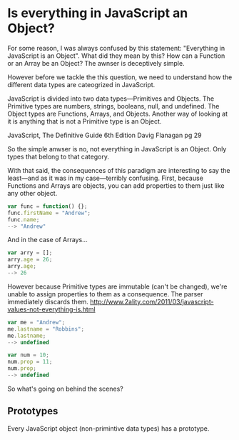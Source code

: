 # Is everything in JavaScript an Object?

For some reason, I was always confused by this statement: "Everything in JavaScript is an Object". What did they mean by this? How can a Function or an Array be an Object? The awnser is deceptively simple.

However before we tackle the this question, we need to understand how the different data types are cateogrized in JavaScript.

JavaScript is divided into two data types&mdash;Primitives and Objects. The Primitive types are numbers, strings, booleans, null, and undefined. The Object types are Functions, Arrays, and Objects. Another way of looking at it is anything that is not a Primitive type is an Object.

JavaScript, The Definitive Guide 6th Edition Davig Flanagan pg 29

So the simple anwser is no, not everything in JavaScript is an Object. Only types that belong to that category.

With that said, the consequences of this paradigm are interesting to say the least&mdash;and as it was in my case&mdash;terribly confusing. First, because Functions and Arrays are objects, you can add properties to them just like any other object.

```js
var func = function() {};
func.firstName = "Andrew";
func.name;
--> "Andrew"
```
And in the case of Arrays...

```js
var arry = [];
arry.age = 26;
arry.age;
--> 26
```

However because Primitive types are immutable (can't be changed), we're unable to assign properties to them as a consequence. The parser immediately discards them. http://www.2ality.com/2011/03/javascript-values-not-everything-is.html

```js
var me = "Andrew";
me.lastname = "Robbins";
me.lastname;
--> undefined

var num = 10;
num.prop = 11;
num.prop;
--> undefined
```

So what's going on behind the scenes?

## Prototypes

Every JavaScript object (non-primintive data types) has a prototype.